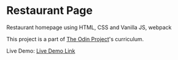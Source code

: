 # Restaurant Page

Restaurant homepage using HTML, CSS and Vanilla JS, webpack

This project is a part of [The Odin Project](https://www.theodinproject.com/)'s curriculum.

Live Demo: [Live Demo Link]()
